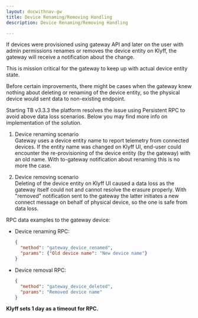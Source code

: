 ```yaml
---
layout: docwithnav-gw
title: Device Renaming/Removing Handling
description: Device Renaming/Removing Handling

---
```



If devices were provisioned using gateway API and later on the user with admin permissions renames or removes the device entity on Klyff, the gateway will receive a notification about the change.  

This is mission critical for the gateway to keep up with actual device entity state.  

Before certain improvements, there might be cases when the gateway knew nothing about deleting or renaming of the device entity, so the physical device would sent data to non-existing endpoint.  

Starting TB v3.3.3 the platform resolves the issue using Persistent RPC to avoid above data loss scenarios. Below you may find more info on implementation of the solution.

1. Device renaming scenario    
    Gateway uses a device entity name to report telemetry from connected devices. If the entity name was changed on Klyff UI, end-user could encounter the re-provisioning of the device entity (by the gateway) with an old name. With to-gateway notification about renaming this is no more the case.  


2. Device removing scenario  
    Deleting of the device entity on Klyff UI caused a data loss as the gateway itself could not and cannot resolve the erasure properly. With "removed" notification sent to the gateway the latter initiates a new connect message on behalf of physical device, so the one is safe from data loss.  

RPC data examples to the gateway device:  

- Device renaming RPC:  

    ```json
    {
      "method": "gateway_device_renamed",
      "params": {"Old device name": "New device name"}
    }
    ```

- Device removal RPC:  

    ```json
    {
      "method": "gateway_device_deleted",
      "params": "Removed device name"
    }
    ```

**Klyff sets 1 day as a timeout for RPC.**  
